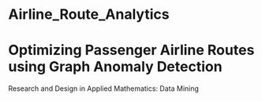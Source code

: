 # Airline_Route_Analytics
# Optimizing Passenger Airline Routes using Graph Anomaly Detection

Research and Design in Applied Mathematics: Data Mining

